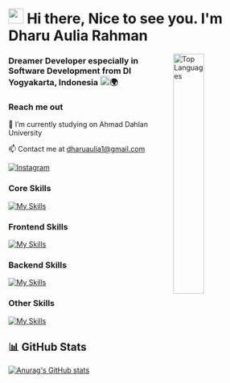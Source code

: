 <h1><img src="https://emojis.slackmojis.com/emojis/images/1531849430/4246/blob-sunglasses.gif?1531849430" width="30"/> Hi there, Nice to see you. I'm Dharu Aulia Rahman </h1>

<img align="right" width="35%" src="https://github-readme-stats.vercel.app/api/top-langs/?username=hanyarui&langs_count=10&theme=midnight-purple&hide_border=true&locale=en&custom_title=Top%20%Languages" alt="Top Languages" />

<h3>Dreamer Developer especially in Software Development from DI Yogyakarta, Indonesia <img src="https://cdn-icons-png.flaticon.com/512/323/323372.png" width="19"/>🌍</h3>

<h3>Reach me out</h3>

🔭 I’m currently studying on Ahmad Dahlan University<br>

📫 Contact me at [dharuaulia1@gmail.com](mailto:dharuaulia1@gmail.com)

[![Instagram](https://img.shields.io/badge/Instagram-%23E4405F.svg?logo=Instagram&logoColor=white)](https://instagram.com/ndhruine) 

### Core Skills

[![My Skills](https://skillicons.dev/icons?i=git,js,python,java,kotlin)](https://skillicons.dev)

### Frontend Skills

[![My Skills](https://skillicons.dev/icons?i=figma,html,css,react,bootstrap,tailwind)](https://skillicons.dev)

### Backend Skills

[![My Skills](https://skillicons.dev/icons?i=nodejs,express,mysql,mongodb,firebase,linux,gradle)](https://skillicons.dev)

### Other Skills

[![My Skills](https://skillicons.dev/icons?i=ai,ps,pr)](https://skillicons.dev)

<h2>📊 GitHub Stats</h2>

[![Anurag's GitHub stats](https://github-readme-stats.vercel.app/api?username=hanyarui&show_icons=true&theme=midnight-purple&hide_border=true&include_all_commits=true)](https://github.com/anuraghazra/github-readme-stats)
